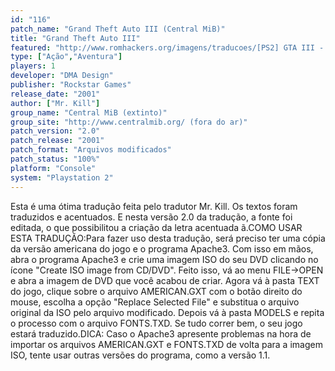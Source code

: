 ```yaml
---
id: "116"
patch_name: "Grand Theft Auto III (Central MiB)"
title: "Grand Theft Auto III"
featured: "http://www.romhackers.org/imagens/traducoes/[PS2] GTA III - Mr. Kill - 1.jpg"
type: ["Ação","Aventura"]
players: 1
developer: "DMA Design"
publisher: "Rockstar Games"
release_date: "2001"
author: ["Mr. Kill"]
group_name: "Central MiB (extinto)"
group_site: "http://www.centralmib.org/ (fora do ar)"
patch_version: "2.0"
patch_release: "2001"
patch_format: "Arquivos modificados"
patch_status: "100%"
platform: "Console"
system: "Playstation 2"
---
```


Esta é uma ótima tradução feita pelo tradutor Mr. Kill. Os textos foram traduzidos e acentuados. E nesta versão 2.0 da tradução, a fonte foi editada, o que possibilitou a criação da letra acentuada ã.COMO USAR ESTA TRADUÇÃO:Para fazer uso desta tradução, será preciso ter uma cópia da versão americana do jogo e o programa Apache3. Com isso em mãos, abra o programa Apache3 e crie uma imagem ISO do seu DVD clicando no ícone "Create ISO image from CD/DVD". Feito isso, vá ao menu FILE->OPEN e abra a imagem de DVD que você acabou de criar. Agora vá à pasta TEXT do jogo, clique sobre o arquivo AMERICAN.GXT com o botão direito do mouse, escolha a opção "Replace Selected File" e substitua o arquivo original da ISO pelo arquivo modificado. Depois vá à pasta MODELS e repita o processo com o arquivo FONTS.TXD. Se tudo correr bem, o seu jogo estará traduzido.DICA: Caso o Apache3 apresente problemas na hora de importar os arquivos AMERICAN.GXT e FONTS.TXD de volta para a imagem ISO, tente usar outras versões do programa, como a versão 1.1.